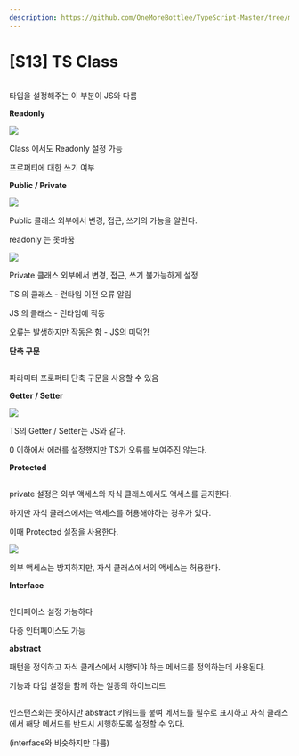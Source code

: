 ```yaml
---
description: https://github.com/OneMoreBottlee/TypeScript-Master/tree/main/S13
---
```


# \[S13] TS Class

<figure><img src="../../../.gitbook/assets/image (74).png" alt=""><figcaption></figcaption></figure>

타입을 설정해주는 이 부분이 JS와 다름



**Readonly**

![](<../../../.gitbook/assets/image (13).png>)

Class 에서도 Readonly 설정 가능

프로퍼티에 대한 쓰기 여부



**Public / Private**

![](<../../../.gitbook/assets/image (78).png>)

Public 클래스 외부에서 변경, 접근, 쓰기의 가능을 알린다.

readonly 는 못바꿈



![](<../../../.gitbook/assets/image (136).png>)

Private 클래스 외부에서 변경, 접근, 쓰기 불가능하게 설정

TS 의 클래스 - 런타임 이전 오류 알림

JS 의 클래스 - 런타임에 작동

오류는 발생하지만 작동은 함 - JS의 미덕?!



**단축 구문**

<figure><img src="../../../.gitbook/assets/image (134).png" alt=""><figcaption></figcaption></figure>

파라미터 프로퍼티 단축 구문을 사용할 수 있음



**Getter / Setter**

![](<../../../.gitbook/assets/image (129).png>)

TS의 Getter / Setter는 JS와 같다.

0 이하에서 에러를 설정했지만 TS가 오류를 보여주진 않는다.



**Protected**

<figure><img src="../../../.gitbook/assets/image (18).png" alt=""><figcaption></figcaption></figure>

private 설정은 외부 액세스와 자식 클래스에서도 액세스를 금지한다.

하지만 자식 클래스에서는 액세스를 허용해야하는 경우가 있다.

이때 Protected 설정을 사용한다.



![](<../../../.gitbook/assets/image (143).png>)

외부 액세스는 방지하지만, 자식 클래스에서의 액세스는 허용한다.



**Interface**

<figure><img src="../../../.gitbook/assets/image (3).png" alt=""><figcaption></figcaption></figure>

인터페이스 설정 가능하다

다중 인터페이스도 가능



**abstract**



패턴을 정의하고 자식 클래스에서 시행되야 하는 메서드를 정의하는데 사용된다.

기능과 타입 설정을 함께 하는 일종의 하이브리드

<figure><img src="../../../.gitbook/assets/image (52).png" alt=""><figcaption></figcaption></figure>

인스턴스화는 못하지만 abstract 키워드를 붙여 메서드를 필수로 표시하고 자식 클래스에서 해당 메서드를 반드시 시행하도록 설정할 수 있다.

(interface와 비슷하지만 다름)
